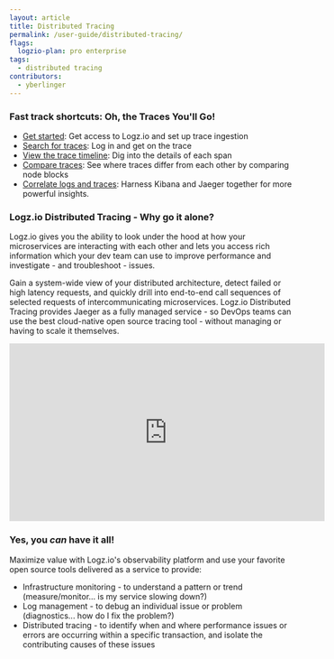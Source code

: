 ```yaml
---
layout: article
title: Distributed Tracing
permalink: /user-guide/distributed-tracing/
flags:
  logzio-plan: pro enterprise
tags:
  - distributed tracing
contributors:
  - yberlinger
---
```


### Fast track shortcuts: Oh, the Traces You'll Go! 

* [Get started](/user-guide/distributed-tracing/getting-started-tracing): Get access to Logz.io and set up trace ingestion
* [Search for traces](/user-guide/distributed-tracing/tracing-tour): Log in and get on the trace 
* [View the trace timeline](/user-guide/distributed-tracing/trace-timeline): Dig into the details of each span
* [Compare traces](/user-guide/distributed-tracing/compare-traces): See where traces differ from each other by comparing node blocks
* [Correlate logs and traces](/user-guide/distributed-tracing/correlate-traces): Harness Kibana and Jaeger together for more powerful insights.

### Logz.io Distributed Tracing - Why go it alone?

Logz.io gives you the ability to look under the hood at how your microservices are interacting with each other and lets you access rich information which your dev team can use to improve performance and investigate - and  troubleshoot - issues.

Gain a system-wide view of your distributed architecture, detect failed or high latency requests, and quickly drill into end-to-end call sequences of selected requests of intercommunicating microservices. Logz.io Distributed Tracing provides Jaeger as a fully managed service - so DevOps teams can use the best cloud-native open source tracing tool - without managing or having to scale it themselves. 


<iframe width="560" height="315" src="https://play.vidyard.com/NA62kgFX2mLFsvkdMaJ9Kn" frameborder="0" allow="accelerometer; autoplay; clipboard-write; encrypted-media; gyroscope; picture-in-picture" allowfullscreen></iframe>


### Yes, you _can_ have it all!

Maximize value with Logz.io's observability platform and use your favorite open source tools delivered as a service to provide: 

* Infrastructure monitoring - to understand a pattern or trend (measure/monitor... is my service slowing down?)
* Log management - to debug an individual issue or problem (diagnostics... how do I fix the problem?)
* Distributed tracing - to identify when and where performance issues or errors are occurring within a specific transaction, and isolate the contributing causes of these issues




